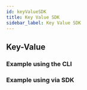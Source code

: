 ```yaml
---
id: keyValueSDK
title: Key Value SDK
sidebar_label: Key Value SDK
---
```


## Key-Value
### Example using the CLI
### Example using via SDK

